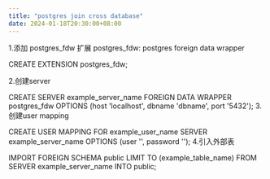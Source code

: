 ```yaml
---
title: "postgres join cross database"
date: 2024-01-18T20:30:00+08:00
---
```


1.添加 postgres_fdw 扩展
postgres_fdw: postgres foreign data wrapper

CREATE EXTENSION postgres_fdw;

2.创建server

CREATE SERVER example_server_name FOREIGN DATA WRAPPER postgres_fdw OPTIONS (host 'localhost', dbname 'dbname', port '5432');
3.创建user mapping

CREATE USER MAPPING FOR example_user_name SERVER example_server_name OPTIONS (user '', password '');
4.引入外部表

IMPORT FOREIGN SCHEMA public LIMIT TO (example_table_name) FROM SERVER example_server_name INTO public;
